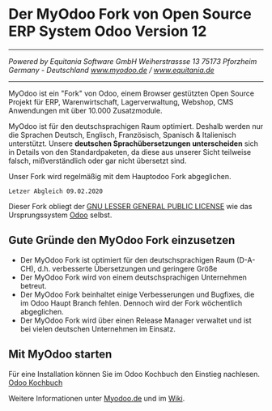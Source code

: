 # Der MyOdoo Fork von Open Source ERP System Odoo Version 12
----
*Powered by*
*Equitania Software GmbH*
*Weiherstrassse 13*
*75173 Pforzheim*
*Germany - Deutschland*
*www.myodoo.de / www.equitania.de*

----


MyOdoo ist ein "Fork" von Odoo, einem Browser gestützten Open Source Projekt für ERP, Warenwirtschaft, Lagerverwaltung, Webshop, CMS Anwendungen mit über 10.000 Zusatzmodule.

MyOdoo ist für den deutschsprachigen Raum optimiert. Deshalb werden nur die Sprachen Deutsch, Englisch, Französisch, Spanisch & Italienisch unterstützt.
Unsere **deutschen Sprachübersetzungen unterscheiden** sich in Details von den Standardpaketen, da diese aus unserer Sicht teilweise falsch, mißverständlich oder gar nicht übersetzt sind.

Unser Fork wird regelmäßig mit dem Hauptodoo Fork abgeglichen.

`Letzer Abgleich 09.02.2020`

Dieser Fork obliegt der <a href="https://de.wikipedia.org/wiki/GNU_Lesser_General_Public_License">GNU LESSER GENERAL PUBLIC LICENSE</a> wie das Ursprungssystem <a href="https://www.odoo.com">Odoo</a> selbst.

## Gute Gründe den MyOdoo Fork einzusetzen

- Der MyOdoo Fork ist optimiert für den deutschsprachigen Raum (D-A-CH), d.h. verbesserte Übersetzungen und geringere Größe
- Der MyOdoo Fork wird von einem deutschsprachigen Unternehmen betreut.
- Der MyOdoo Fork beinhaltet einige Verbesserungen und Bugfixes, die im Odoo Haupt Branch fehlen. Dennoch wird der Fork wöchentlich abgeglichen.
- Der MyOdoo Fork wird über einen Release Manager verwaltet und ist bei vielen deutschen Unternehmen im Einsatz.


Mit MyOdoo starten
-------------------------
Für eine Installation können Sie im Odoo Kochbuch den Einstieg nachlesen.
[Odoo Kochbuch](https://leanpub.com/odoo-kochbuch/read_sample)

Weitere Informationen unter [Myodoo.de](https://www.myodoo.de) und im [Wiki](https://equitania.atlassian.net/wiki/spaces/MW/overview).
